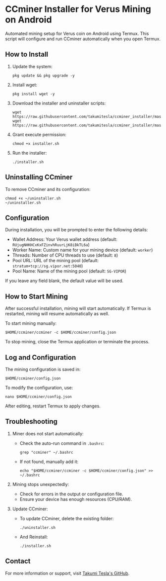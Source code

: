 # CCminer Installer for Verus Mining on Android

Automated mining setup for Verus coin on Android using Termux. This script will configure and run CCminer automatically when you open Termux.

## How to Install
1. Update the system:
   ```
   pkg update && pkg upgrade -y
   ```
2. Install wget:
   ```
   pkg install wget -y
   ```
3. Download the installer and uninstaller scripts:
   ```
   wget https://raw.githubusercontent.com/takumitesla/ccminer_installer/master/installer.sh
   wget https://raw.githubusercontent.com/takumitesla/ccminer_installer/master/uninstaller.sh
   ```
4. Grant execute permission:
   ```
   chmod +x installer.sh
   ```
5. Run the installer:
   ```
   ./installer.sh
   ```

## Uninstalling CCminer
To remove CCminer and its configuration:
```
chmod +x ~/uninstaller.sh
~/uninstaller.sh
```

## Configuration
During installation, you will be prompted to enter the following details:
- Wallet Address: Your Verus wallet address (default: `RUjugNHKHCxKxFZinvhRuurLjK8iBkTL6a`)
- Worker Name: Custom name for your mining device (default: `worker`)
- Threads: Number of CPU threads to use (default: `8`)
- Pool URL: URL of the mining pool (default: `stratum+tcp://sg.vipor.net:5040`)
- Pool Name: Name of the mining pool (default: `SG-VIPOR`)

If you leave any field blank, the default value will be used.

## How to Start Mining
After successful installation, mining will start automatically. If Termux is restarted, mining will resume automatically as well.

To start mining manually:
```
$HOME/ccminer/ccminer -c $HOME/ccminer/config.json
```
To stop mining, close the Termux application or terminate the process.

## Log and Configuration
The mining configuration is saved in:
```
$HOME/ccminer/config.json
```
To modify the configuration, use:
```
nano $HOME/ccminer/config.json
```
After editing, restart Termux to apply changes.

## Troubleshooting
1. Miner does not start automatically:
   - Check the auto-run command in `.bashrc`:
     ```
     grep "ccminer" ~/.bashrc
     ```
   - If not found, manually add it:
     ```
     echo "$HOME/ccminer/ccminer -c $HOME/ccminer/config.json" >> ~/.bashrc
     ```

2. Mining stops unexpectedly:
   - Check for errors in the output or configuration file.
   - Ensure your device has enough resources (CPU/RAM).

3. Update CCminer:
   - To update CCminer, delete the existing folder:
     ```
     ./uninstaller.sh
     ```
   - And Reinstall:
     ```
     ./installer.sh
     ```

## Contact
For more information or support, visit [Takumi Tesla's GitHub](https://github.com/takumitesla/).

